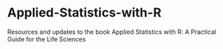 # Applied-Statistics-with-R
Resources and updates to the book Applied Statistics with R: A Practical Guide for the Life Sciences

